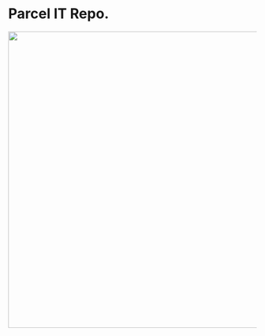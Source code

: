 # Parcel IT Repo.

<img src="https://github.com/DavieK2/parcel_it/assets/53454292/df9853f6-5eaa-46ca-83ef-399e0f7cbb15" height="600" />
